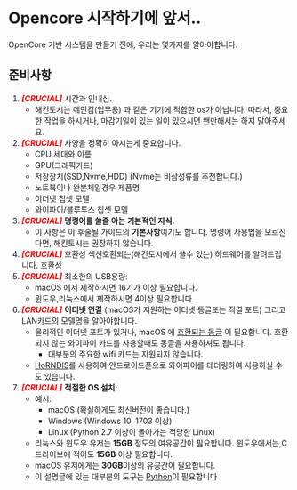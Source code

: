 # Opencore 시작하기에 앞서..

OpenCore 기반 시스템을 만들기 전에, 우리는 몇가지를 알아야합니다.

## 준비사항

1. <span style="color:red">_**[CRUCIAL]**_</span> 시간과 인내심.
   * 해킨토시는 메인컴(업무용) 과 같은 기기에 적합한 os가 아닙니다. 따라서, 중요한 작업을 하시거나, 마감기일이 있는 일이 있으시면 왠만해서는 하지 말아주세요. 
2. <span style="color:red">_**[CRUCIAL]**_</span> 사양을 정확히 아시는게 중요합니다.
   * CPU 세대와 이름
   * GPU(그래픽카드)
   * 저장장치(SSD,Nvme,HDD) (Nvme는 비삼성류를 추천합니다.)
   * 노트북이나 완본체일경우 제품명
   * 이더넷 칩셋 모델
   * 와이파이/블루투스 칩셋 모델
3. <span style="color:red">_**[CRUCIAL]**_</span> **명령어를 쓸줄 아는 기본적인 지식.**
   * 이 사항은 이 후술될 가이드의 **기본사항**이기도 합니다. 명령어 사용법을 모르신다면, 해킨토시는 권장하지 않습니다.
4. <span style="color:red">_**[CRUCIAL]**_</span> 호환성 섹션호환되는(해킨토시에서 쓸수 있는) 하드웨어를 알려드립니다.  [호환성](macos-limits.md)
5. <span style="color:red">_**[CRUCIAL]**_</span> 최소한의 USB용량:
   * macOS 에서 제작하시면 16기가 이상 필요합니다.
   * 윈도우,리눅스에서 제작하시면 4이상 필요합니다.
6. <span style="color:red">_**[CRUCIAL]**_</span> **이더넷 연결** (macOS가 지원하는 이더넷 동글또는 직결 포트) 그리고 LAN카드의 모델명을 알아야합니다.
   * 물리적인 이더넷 포트가 있거나, macOS 에 [호환되는 동글](https://dortania.github.io/Wireless-Buyers-Guide/) 이 필요합니다. 호환되지 않는 와이파이 카드를 사용할때도 동글을 사용하셔도 됩니다.
     * 대부분의 주요한 wifi 카드는 지원되지 않습니다.
   * [HoRNDIS](https://joshuawise.com/horndis#available_versions)를 사용하여 안드로이드폰으로 와이파이를 테더링하여 사용하실 수도 있습니다.
7. <span style="color:red">_**[CRUCIAL]**_</span> **적절한 OS 설치:**
   * 예시:
     * macOS (확실하게도 최신버전이 좋습니다.)
     * Windows (Windows 10, 1703 이상)
     * Linux (Python 2.7 이상이 돌아가는 적당한 Linux)
   * 리눅스와 윈도우 유저는 **15GB** 정도의 여유공간이 필요합니다. 윈도우에서는,C드라이브에 적어도 **15GB** 이상 필요합니다.
   * macOS 유저에게는 **30GB**이상의 유공간이 필요합니다.
   * 이 설명글에 있는 대부분의 도구는  [Python](https://www.python.org/downloads/)이 필요합니다
